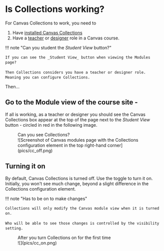 # Is Collections working? 

For Canvas Collections to work, you need to 

1. Have [installed Canvas Collections](../install/types-pre-requisites.md)
2. Have a [teacher](https://community.canvaslms.com/t5/Canvas-Basics-Guide/What-is-the-Teacher-role/ta-p/86) or [designer](https://community.canvaslms.com/t5/Canvas-Basics-Guide/What-is-the-Designer-role/ta-p/14) role in a Canvas course.

!!! note "Can you student the _Student View_ button?"

	If you can see the _Student View_ button when viewing the Modules page?
	
	Then Collections considers you have a teacher or designer role. Meaning you can configure Collections.

Then...

## Go to the Module view of the course site - 

If all is working, as a teacher or designer you should see the Canvas Collections box appear at the top of the page next to the _Student View_ button - circled in red in the following image.

<figure markdown>
<figcaption>Can you see Collections?</figcaption>
![Screenshot of Canvas modules page with the Collections configuration element in the top right-hand corner](pics/cc_off.png)  
</figure>

## Turning it on

By default, Canvas Collections is turned off. Use the toggle to turn it on. Initially, you won't see much change, beyond a slight difference in the Collections configuration element.

!!! note "Has to be on to make changes"

	Collections will only modify the Canvas module view when it is turned on.

	Who will be able to see those changes is controlled by the visibility setting.

<figure markdown>
<figcaption>After you turn Collections on for the first time</figcaption>
![](pics/cc_on.png)  
</figure>

